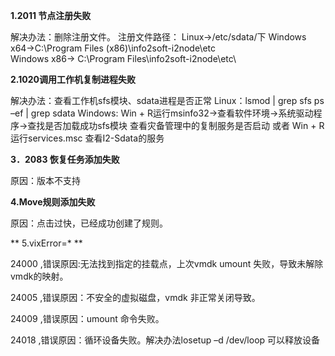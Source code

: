 **1.2011 节点注册失败**
 
解决办法：删除注册文件。
注册文件路径：
Linux->/etc/sdata/下
Windows x64->C:\Program Files (x86)\info2soft-i2node\etc\
Windows x86-> C:\Program Files\info2soft-i2node\etc\

**2.1020调用工作机复制进程失败**

解决办法：查看工作机sfs模块、sdata进程是否正常
Linux：lsmod | grep sfs
ps –ef | grep sdata
Windows: Win + R运行msinfo32->查看软件环境->系统驱动程序->查找是否加载成功sfs模块
查看灾备管理中的复制服务是否启动 或者 Win + R 运行services.msc 查看I2-Sdata的服务

**3．2083 恢复任务添加失败**

原因：版本不支持


**4.Move规则添加失败**
 
原因：点击过快，已经成功创建了规则。

** 5.vixError=* **

24000,错误原因:无法找到指定的挂载点，上次vmdk umount 失败，导致未解除vmdk的映射。
24005,错误原因：不安全的虚拟磁盘，vmdk 非正常关闭导致。
24009,错误原因：umount 命令失败。
24018,错误原因：循环设备失败。解决办法losetup –d /dev/loop  可以释放设备 
